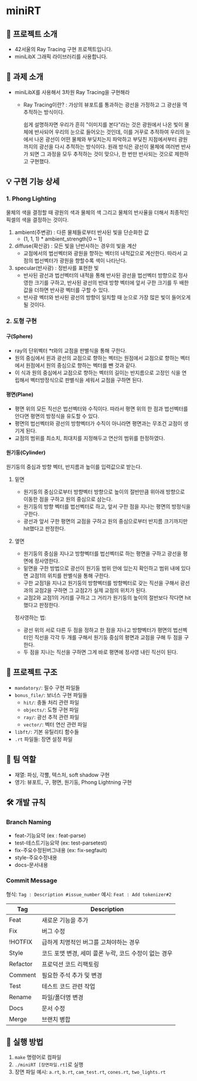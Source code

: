# miniRT

## 📝 프로젝트 소개
- 42서울의 Ray Tracing 구현 프로젝트입니다.
- miniLibX 그래픽 라이브러리를 사용합니다.

## 🎯 과제 소개
- miniLibX를 사용해서 3차원 Ray Tracing을 구현해라
	- Ray Tracing이란?
		: 가상의 뷰포트를 통과하는 광선을 가정하고 그 광선을 역추적하는 방식이다.
		
		쉽게 설명하자면 우리가 흔히 "이미지를 본다"라는 것은 광원에서 나온 빛이 물체에 반사되어 우리의 눈으로 들어오는 것인데,
		이를 거꾸로 추적하여 우리의 눈에서 나온 광선이 어떤 물체와 부딪치는지 파악하고 부딪친 지점에서부터 광원까지의 광선을 다시
		추적하는 방식이다.
		원래 방식은 광선이 물체에 여러번 반사가 되면 그 과정을 모두 추적하는 것이 맞으나, 한 번만 반사되는 것으로 제한하고 구현했다.

## 💡 구현 기능 상세

### 1. Phong Lighting
물체의 색을 결정할 때 광원의 색과 물체의 색 그리고 물체의 반사율을 더해서 최종적인 픽셀의 색을 결정하는 것이다.

1. ambient(주변광) : 다른 물체들로부터 반사된 빛을 단순화한 값
	- (1, 1, 1) * ambient_strength[0 ~ 1]
2. diffuse(확산광) : 모든 빛을 난반사하는 경우의 빛을 계산
	- 교점에서의 법선벡터와 광원을 향하는 벡터의 내적값으로 계산한다. 따라서 교점의 법선벡터가 광원을 향할수록 색이 나타난다.
3. specular(반사광) : 정반사를 표현한 빛
	- 반사된 광선과 법선벡터의 내적을 통해 반사된 광선을 법선벡터 방향으로 정사영한 크기를 구하고, 반사된 광선의 반대 방향 벡터에 앞서 구한 크기를 두 배한 값을 더하면 반사광 벡터를 구할 수 있다.
	- 반사광 벡터와 반사된 광선의 방향이 일치할 때 눈으로 가장 많은 빛이 들어오게 될 것이다.

### 2. 도형 구현
#### 구(Sphere)
- ray의 단위벡터 *t와의 교점을 판별식을 통해 구한다.
- 원의 중심에서 윈과 광선의 교점으로 향하는 벡터는 원점에서 교점으로 향하는 벡터에서 원점에서 원의 중심으로 향하는 벡터를 뺀 것과 같다. 
- 이 식과 원의 중심에서 교점으로 향하는 벡터의 길이는 반지름으로 고정인 식을 연립해서 벡터방정식으로 판별식을 세워서 교점을 구하면 된다.

#### 평면(Plane)
- 평면 위의 모든 직선은 법선벡터와 수직이다. 따라서 평면 위의 한 점과 법선벡터를 안다면 평면의 방정식을 유도할 수 있다.
- 평면의 법선벡터와 광선의 방향벡터가 수직이 아니라면 평면과는 무조건 교점이 생기게 된다. 
- 교점의 범위를 최소치, 최대치를 지정해두고 연산의 범위를 한정하였다.

#### 원기둥(Cylinder)
원기둥의 중심과 방향 벡터, 반지름과 높이를 입력값으로 받는다.

1. 밑면
   - 원기둥의 중심으로부터 방향벡터 방향으로 높이의 절반만큼 위아래 방향으로 이동한 점을 구하고 원의 중심으로 삼는다.
   - 원기둥의 방향 벡터를 법선벡터로 하고, 앞서 구한 점을 지나는 평면의 방정식을 구한다.
   - 광선과 앞서 구한 평면의 교점을 구하고 원의 중심으로부터 반지름 크기까지만 hit했다고 판정한다.

2. 옆면
   - 원기둥의 중심을 지나고 방향벡터를 법선벡터로 하는 평면을 구하고 광선을 평면에 정사영한다.
   - 밑면을 구한 방법으로 광선이 원기둥 범위 안에 있는지 확인하고 범위 내에 있다면 교점1의 위치를 판별식을 통해 구한다.
   - 구한 교점1을 지나고 원기둥의 방향벡터를 방향벡터로 갖는 직선을 구해서 광선과의 교점2을 구하면 그 교점2가 실제 교점의 위치가 된다.
   - 교점2와 교점1의 거리를 구하고 그 거리가 원기둥의 높이의 절반보다 작다면 hit했다고 판정한다.

   정사영하는 법:
   - 광선 위의 서로 다른 두 점을 정하고 한 점을 지나고 방향벡터가 평면의 법선벡터인 직선을 각각 두 개를 구해서 원기둥 중심의 평면과 교점을 구해 두 점을 구한다.
   - 두 점을 지나는 직선을 구하면 그게 바로 평면에 정사영 내린 직선이 된다.

## 📁 프로젝트 구조
- `mandatory/`: 필수 구현 파일들
- `bonus_file/`: 보너스 구현 파일들
  - `hit/`: 충돌 처리 관련 파일
  - `objects/`: 도형 구현 파일
  - `ray/`: 광선 추적 관련 파일
  - `vector/`: 벡터 연산 관련 파일
- `libft/`: 기본 유틸리티 함수들
- `.rt` 파일들: 장면 설정 파일

## 👥 팀 역할
- 재열: 파싱, 각뿔, 텍스처, soft shadow 구현
- 영기: 뷰포트, 구, 평면, 원기둥, Phong Lightning 구현

## 🛠 개발 규칙
### Branch Naming
- feat-기능요약 (ex : feat-parse)
- test-테스트기능요약 (ex: test-parsetest)
- fix-주요수정된버그내용 (ex: fix-segfault)
- style-주요수정내용
- docs-문서내용

### Commit Message
형식: `Tag : Description #issue_number`
예시: `Feat : Add tokenizer#2`

| Tag | Description |
|-|-|
| Feat | 새로운 기능을 추가 |
| Fix | 버그 수정 |
| !HOTFIX | 급하게 치명적인 버그를 고쳐야하는 경우 |
| Style | 코드 포맷 변경, 세미 콜론 누락, 코드 수정이 없는 경우 |
| Refactor | 프로덕션 코드 리팩토링 |
| Comment | 필요한 주석 추가 및 변경 |
| Test | 테스트 코드 관련 작업 |
| Rename | 파일/폴더명 변경 |
| Docs | 문서 수정 |
| Merge | 브랜치 병합 |

## 🚀 실행 방법
1. `make` 명령어로 컴파일
2. `./miniRT [장면파일.rt]`로 실행
3. 장면 파일 예시: `a.rt`, `b.rt`, `cam_test.rt`, `cones.rt`, `two_lights.rt`


